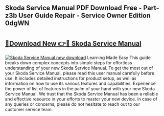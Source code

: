 ## Skoda Service Manual PDF Download Free - Part-z3b User Guide Repair - Service Owner Edition 0dgWN

# <h2><a href="http://cf21911.oget.top/?id=Skoda+Service+Manual">🔗Download New 👉🔴 Skoda Service Manual</a></h2>

[![Skoda Service Manual new download](https://i.imgur.com/5g1atiW.png)](http://cf21911.oget.top/?id=Skoda+Service+Manual)
Learning Made Easy This guide breaks down complex concepts into simple steps for effortless understanding of your new Skoda Service Manual. To get the most out of your Skoda Service Manual, please read this user manual carefully before use. It includes detailed instructions for product setup, as well as information on how to use its various features and capabilities. Experience the power of list of features in the palm of your hand with your new Skoda Service Manual. We trust that the Skoda Service Manual has been a reliable and effective resource in your efforts to master your new device. In case of any queries or concerns, please do not hesitate to reach out to our customer service team.

